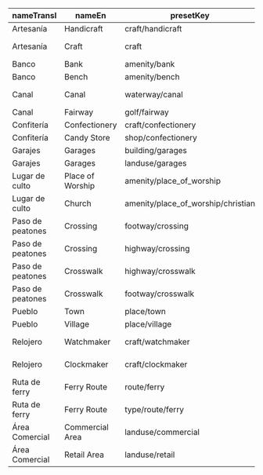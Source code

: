 |nameTransl|nameEn|presetKey|searchable|icon|tags0|tags1|tags2|tags3|tags4|geometryArea|geometryLine|geometryPoint|geometryVertex|geometryRelation|
| ------ | ------ | ------ | ------ | ------ | ------ | ------ | ------ | ------ | ------ | ------ | ------ | ------ | ------ | ------ |
|Artesanía|Handicraft|craft/handicraft| |art-gallery|craft=handicraft| | | | |area| |point| | |
|Artesanía|Craft|craft| |marker-stroked|craft=*| | | | |area| |point| | |
|Banco|Bank|amenity/bank| |bank|amenity=bank| | | | |area| |point| | |
|Banco|Bench|amenity/bench| | |amenity=bench| | | | | |line|point|vertex| |
|Canal|Canal|waterway/canal| |waterway-canal|waterway=canal| | | | | |line| | | |
|Canal|Fairway|golf/fairway| |golf|golf=fairway|landuse=grass| | | |area| | | | |
|Confitería|Confectionery|craft/confectionery| |bakery|craft=confectionery| | | | |area| |point| | |
|Confitería|Candy Store|shop/confectionery| |shop|shop=confectionery| | | | |area| |point| | |
|Garajes|Garages|building/garages| |warehouse|building=garages| | | | |area| |point| | |
|Garajes|Garages|landuse/garages| | |landuse=garages| | | | |area| | | | |
|Lugar de culto|Place of Worship|amenity/place_of_worship| |place-of-worship|amenity=place_of_worship| | | | |area| |point| | |
|Lugar de culto|Church|amenity/place_of_worship/christian| |religious-christian|amenity=place_of_worship|religion=christian| | | |area| |point| | |
|Paso de peatones|Crossing|footway/crossing| | |highway=footway|footway=crossing| | | | |line| | | |
|Paso de peatones|Crossing|highway/crossing| | |highway=crossing| | | | | | | |vertex| |
|Paso de peatones|Crosswalk|highway/crosswalk| | |highway=crossing|crossing=zebra| | | | | | |vertex| |
|Paso de peatones|Crosswalk|footway/crosswalk| | |highway=footway|footway=crossing|crossing=zebra| | | |line| | | |
|Pueblo|Town|place/town| |town|place=town| | | | |area| |point| | |
|Pueblo|Village|place/village| |village|place=village| | | | |area| |point| | |
|Relojero|Watchmaker|craft/watchmaker| |circle-stroked|craft=watchmaker| | | | |area| |point| | |
|Relojero|Clockmaker|craft/clockmaker| |circle-stroked|craft=clockmaker| | | | |area| |point| | |
|Ruta de ferry|Ferry Route|route/ferry| |ferry|route=ferry| | | | | |line| | | |
|Ruta de ferry|Ferry Route|type/route/ferry| |route-ferry|type=route|route=ferry| | | | | | | |relation|
|Área Comercial|Commercial Area|landuse/commercial| |commercial|landuse=commercial| | | | |area| | | | |
|Área Comercial|Retail Area|landuse/retail| |shop|landuse=retail| | | | |area| | | | |
